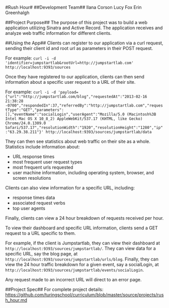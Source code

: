 #Rush Hour#
##Development Team##
Ilana Corson
Lucy Fox
Erin Greenhalgh


##Project Purpose##
The purpose of this project was to build a web application utilizing Sinatra and Active Record. The application receives and analyze web traffic information for different clients.

##Using the App##
Clients can register to our application via a curl request, sending their client id and root url as parameters in their POST request.

For example:
`curl -i -d 'identifier=jumpstartlab&rootUrl=http://jumpstartlab.com'  http://localhost:9393/sources`

Once they have registered to our application, clients can then send information about a specific user request to a URL of their site.

For example:
`curl -i -d 'payload={"url":"http://jumpstartlab.com/blog","requestedAt":"2013-02-16 21:38:28 -0700","respondedIn":37,"referredBy":"http://jumpstartlab.com","requestType":"GET","parameters":[],"eventName":"socialLogin","userAgent":"Mozilla/5.0 (Macintosh%3B Intel Mac OS X 10_8_2) AppleWebKit/537.17 (KHTML, like Gecko) Chrome/24.0.1309.0 Safari/537.17","resolutionWidth":"1920","resolutionHeight":"1280","ip":"63.29.38.211"}' http://localhost:9393/sources/jumpstartlab/data`

They can then see statistics about web traffic on their site as a whole. Statistics include information about:
* URL response times
* most frequent user request types
* most frequent urls requested
* user machine information, including operating system, browser, and screen resolutions

Clients can also view information for a specific URL, including:
* response times data
* associated request verbs
* top user agents

Finally, clients can view a 24 hour breakdown of requests received per hour.

To view their dashboard and specific URL information, clients send a GET request to a URL specific to them.

For example, if the client is Jumpstartlab, they can view their dashboard at
`http://localhost:9393/sources/jumpstartlab/`.
They can view data for a specific URL, say the blog page, at
`http://localhost:9393/sources/jumpstartlab/urls/blog`.
Finally, they can view the 24 hour traffic breakdown for a given event, say a socialLogin, at `http://localhost:9393/sources/jumpstartlab/events/socialLogin`.

Any request made to an incorrect URL will direct to an error page.

##Project Spec##
For complete project details:
https://github.com/turingschool/curriculum/blob/master/source/projects/rush_hour.md
